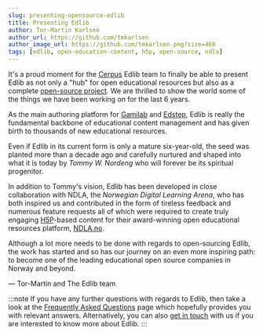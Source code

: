 ```yaml
---
slug: presenting-opensource-edlib
title: Presenting Edlib
author: Tor-Martin Karlsen
author_url: https://github.com/tmkarlsen
author_image_url: https://github.com/tmkarlsen.png?size=460
tags: [edlib, open-education-content, h5p, open-source, ndla]
---
```


It's a proud moment for the [Cerpus](https://cerpus.com/) Edlib team to finally be able to present Edlib as not only a "hub" for open educational resources but also as a complete [open-source project](https://github.com/cerpus/Edlib). We are thrilled to show the world some of the things we have been working on for the last 6 years.

As the main authoring platform for [Gamilab](https://gamilab.com/) and [Edstep](https://edstep.com/), Edlib is really the fundamental backbone of educational content management and has given birth to thousands of new educational resources. 

Even if Edlib in its current form is only a mature six-year-old, the seed was planted more than a decade ago and carefully nurtured and shaped into what it is today by *Tommy W. Nordeng* who will forever be its spiritual progenitor.

In addition to Tommy's vision, Edlib has been developed in close collaboration with NDLA, the *Norwegian Digital Learning Arena*, who has both inspired us and contributed in the form of tireless feedback and numerous feature requests all of which were required to create truly engaging [H5P](https://h5p.org/)-based content for their award-winning open educational resources platform, [NDLA.no](https://ndla.no/en/).

Although a lot more needs to be done with regards to open-sourcing Edlib, the work has started and so has our journey on an even more inspiring path: to become one of the leading educational open source companies in Norway and beyond. 

&mdash; Tor-Martin and The Edlib team

:::note
If you have any further questions with regards to Edlib, then take a look at the [Frequently Asked Questions](/docs/support/faq) page which hopefully provides you with relevant answers. Alternatively, you can also [get in touch](/contact-us) with us if you are interested to know more about Edlib.
:::